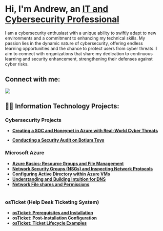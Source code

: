 <h1>Hi, I'm Andrew, an <a href="https://www.linkedin.com/in/andrew-khun/">IT and Cybersecurity Professional</a></h1>

I am a cybersecurity enthusiast with a unique ability to swiftly adapt to new environments and a commitment to enhancing my technical skills. My passion lies in the dynamic nature of cybersecurity, offering endless learning opportunities and the chance to protect users from cyber threats. I aim to connect with organizations that share my dedication to continuous learning and security enhancement, strengthening their defenses against cyber risks.

<h2>Connect with me:</h2>
<a href="https://www.linkedin.com/in/andrew-khun"><img src="https://img.shields.io/badge/-LinkedIn-0072b1?&style=for-the-badge&logo=linkedin&logoColor=white" /></a>


<h2>👨‍💻 Information Technology Projects:</h2>

### Cybersecurity Projects

- **[Creating a SOC and Honeynet in Azure with Real-World Cyber Threats](https://github.com/andrewkhun/Azure-Honeynet-SOC)**

- **[Conducting a Security Audit on Botium Toys](https://github.com/andrewkhun/Botium-Toys-Audit)**

  
### Microsoft Azure
- **[Azure Basics: Resource Groups and File Management](https://github.com/andrewkhun/azure-basics)**
- **[Network Security Groups (NSGs) and Inspecting Network Protocols](https://github.com/andrewkhun/azure-network-protocols)**
- **[Configuring Active Directory within Azure VMs](https://github.com/andrewkhun/configure-ad)**
- **[Understanding and Building Intuition for DNS](https://github.com/andrewkhun/understanding-dns)**
- **[Network File shares and Permissions](https://github.com/andrewkhun/network-file-shares)</br></br>**

### osTicket (Help Desk Ticketing System)
- **[osTicket: Prerequisites and Installation](https://github.com/andrewkhun/osticket-prereqs)**
- **[osTicket: Post-Installation Configuration](https://github.com/andrewkhun/post-install-config)**
- **[osTicket: Ticket Lifecycle Examples](https://github.com/andrewkhun/ticket-lifecycle)**

